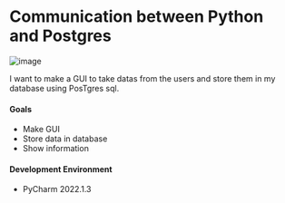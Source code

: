 # Communication between Python and Postgres

![image](https://user-images.githubusercontent.com/84158231/205901588-391c3be6-04e3-4ba0-970f-2f10aeacf5f4.png)

I want to make a GUI to take datas from the users and store them in my database using PosTgres sql. 

#### Goals
- Make GUI 
- Store data in database
- Show information 



#### Development Environment
- PyCharm 2022.1.3
